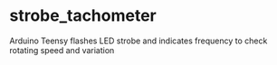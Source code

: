 # strobe_tachometer
Arduino Teensy flashes LED strobe and indicates frequency to check rotating speed and variation

